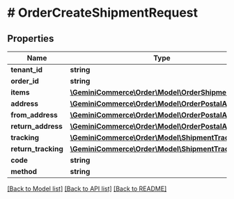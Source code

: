 # # OrderCreateShipmentRequest


## Properties


Name | Type | Description | Notes
------------ | ------------- | ------------- | -------------
**tenant_id**| **string** |   |
**order_id**| **string** |   |
**items**| [**\GeminiCommerce\Order\Model\OrderShipmentItem[]**](OrderShipmentItem.md) |   |
**address**| [**\GeminiCommerce\Order\Model\OrderPostalAddress**](OrderPostalAddress.md) |   |
**from_address**| [**\GeminiCommerce\Order\Model\OrderPostalAddress**](OrderPostalAddress.md) |   | [optional]
**return_address**| [**\GeminiCommerce\Order\Model\OrderPostalAddress**](OrderPostalAddress.md) |   | [optional]
**tracking**| [**\GeminiCommerce\Order\Model\ShipmentTracking[]**](ShipmentTracking.md) |   | [optional]
**return_tracking**| [**\GeminiCommerce\Order\Model\ShipmentTracking[]**](ShipmentTracking.md) |   | [optional]
**code**| **string** |   | [optional]
**method**| **string** |   | [optional]


[[Back to Model list]](../../README.md#models) [[Back to API list]](../../README.md#endpoints) [[Back to README]](../../README.md)
